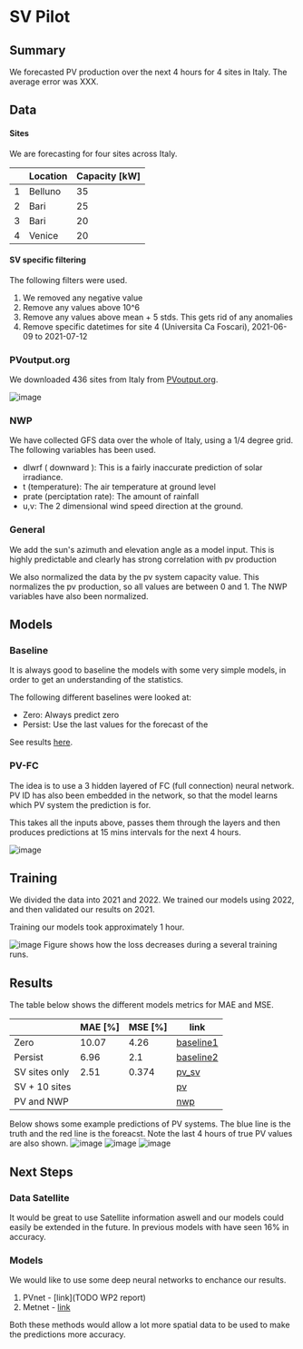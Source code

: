 # SV Pilot

## Summary

We forecasted PV production over the next 4 hours for 4 sites in Italy. The average error was XXX. 

## Data

#### Sites

We are forecasting for four sites across Italy. 

|    | Location | Capacity [kW]
| ----------- | ----------- | --- |
| 1      | Belluno       | 35
| 2   | Bari        | 25
| 3   | Bari        | 20
| 4   | Venice        | 20 

#### SV specific filtering

The following filters were used.

1. We removed any negative value
2. Remove any values above 10^6
3. Remove any values above mean + 5 stds. This gets rid of any anomalies
4. Remove specific datetimes for site 4 (Universita Ca Foscari), 2021-06-09 to 2021-07-12

### PVoutput.org

We downloaded 436 sites from Italy from [PVoutput.org](https://pvoutput.org/region.jsp?country=117). 

![image](./PV_sites.png)

### NWP 

We have collected GFS data over the whole of Italy, using a 1/4 degree grid. The following variables has been used. 
- dlwrf ( downward ): This is a fairly inaccurate prediction of solar irradiance. 
- t (temperature): The air temperature at ground level
- prate (perciptation rate): The amount of rainfall
- u,v: The 2 dimensional wind speed direction at the ground. 

### General

We add the sun's azimuth and elevation angle as a model input. 
This is highly predictable and clearly has strong correlation with pv production 

We also normalized the data by the pv system capacity value. This normalizes the pv production, so all values are between 0 and 1. 
The NWP variables have also been normalized. 

## Models

### Baseline

It is always good to baseline the models with some very simple models, 
in order to get an understanding of the statistics. 

The following different baselines were looked at:
- Zero: Always predict zero 
- Persist: Use the last values for the forecast of the 

See results [here](SV_pilot.md#Results).  




###  PV-FC 

The idea is to use a 3 hidden layered of FC (full connection) neural network. 
PV ID has also been embedded in the network, so that the model learns which PV system the prediction is for. 

This takes all the inputs above, passes them through the layers and 
then produces predictions at 15 mins intervals for the next 4 hours.

![image](./PVFC.png)


## Training

We divided the data into 2021 and 2022. 
We trained our models using 2022, and then validated our results on 2021.

Training our models took approximately 1 hour. 

![image](./training.png)
Figure shows how the loss decreases during a several training runs. 

## Results

The table below shows the different models metrics for MAE and MSE.

|               | MAE [%]   | MSE [%] | link
| -----------   | --------- | --- | --- |
| Zero          | 10.07      | 4.26 | [baseline1](https://wandb.ai/openclimatefix/pv-italy/runs/13xw5y6p)
| Persist       | 6.96       | 2.1 | [baseline2](https://wandb.ai/openclimatefix/pv-italy/runs/2b2wjxww)
| SV sites only | 2.51      | 0.374 | [pv_sv](https://wandb.ai/openclimatefix/pv-italy/runs/3aix2ijd)
| SV + 10 sites |           |    | [pv]()
| PV and NWP    |           |    | [nwp](https://wandb.ai/openclimatefix/pv-italy/runs/2ekjl5ld)


Below shows some example predictions of PV systems. The blue line is the truth and the red line is the foreacst. 
Note the last 4 hours of true PV values are also shown.
![image](./pre1.png)
![image](./pre2.png)
![image](./pre3.png)

## Next Steps

### Data Satellite

It would be great to use Satellite information aswell and our models could easily be extended in the future.
In previous models with have seen 16% in accuracy.  

### Models

We would like to use some deep neural networks to enchance our results. 

1. PVnet - [link](TODO WP2 report)
2. Metnet - [link](https://arxiv.org/abs/2003.12140)

Both these methods would allow a lot more spatial data to be used to make the predictions more accuracy. 
